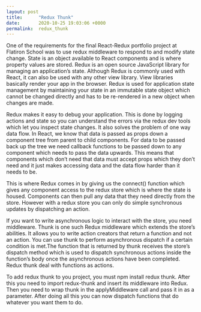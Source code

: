 ```yaml
---
layout: post
title:      "Redux Thunk"
date:       2020-10-25 19:03:06 +0000
permalink:  redux_thunk
---
```



One of the requirements for the final React-Redux portfolio project at Flatiron School was to use redux middleware to respond to and modify state change. State is an object available to React components and is where property values are stored. Redux is an open source JavaScript library for managing an application’s state. Although Redux is commonly used with React, it can also be used with any other view library. View libraries basically render your app in the browser. Redux is used for application state management by maintaining your state in an immutable state object which cannot be changed directly and has to be re-rendered in a new object when changes are made. 

Redux makes it easy to debug your application. This is done by logging actions and state so you can understand the errors via the redux dev tools which let you inspect state changes.  It also solves the problem of one way data flow. In React, we know that data is passed as props down a component tree from parent to child components. For data to be passed back up the tree we need callback functions to be passed down to any component which needs to pass the data upwards. This means that components which don’t need that data must accept props which they don’t need and it just makes accessing data and the data flow harder than it needs to be. 

This is where Redux comes in by giving us the connect() function which gives any component access to the redux store which is where the state is housed. Components can then pull any data that they need directly from the store. However with a redux store you can only do simple synchronous updates by dispatching an action. 

If you want to write asynchronous logic to interact with the store, you need middleware. Thunk is one such Redux middleware which extends the store’s abilities. It allows you to write action creators that return a function and not an action. You can use thunk to perform asynchronous  dispatch if a certain condition is met.The function that is returned by thunk receives the store’s dispatch method which is used to dispatch synchronous actions inside the function’s body once the asynchronous actions have been completed. Redux thunk deal with functions as actions. 

To add redux thunk to you project, you must npm install redux thunk. After this you need to import redux-thunk and insert its middleware into Redux. Then you need to wrap thunk in the applyMiddleware call and pass it in as a parameter. After doing all this you can now dispatch functions that do whatever you want them to do. 

